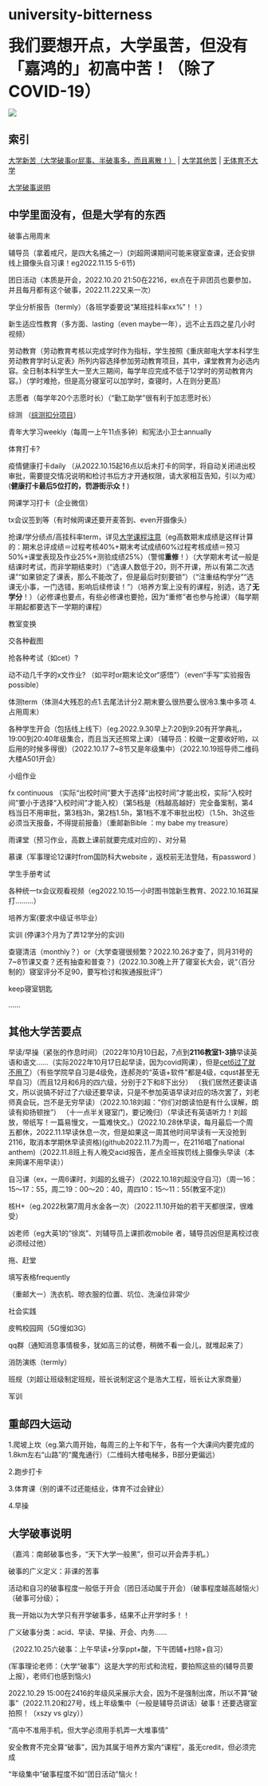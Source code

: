 # **university-bitterness**

<font size="6">**我们要想开点，大学虽苦，但没有「嘉鸿的」初高中苦！（除了COVID-19）**</font>

![](https://count.getloli.com/get/@universitybitterness)

## 索引

[大学新苦（大学破事or屁事、半破事多，而且离散！）](#中学里面没有但是大学有的东西) \| [大学其他苦](#其他大学苦要点) \| [无体育不大学](#邮电大学四大运动)

[大学破事说明](#大学破事说明) 
 

## 中学里面没有，但是大学有的东西

破事占用周末

辅导员（拿着戒尺，是四大名捕之一）(刘超网课期间可能来寝室查课，还会安排线上摄像头自习课！eg2022.11.15 5-6节)

团日活动（本质是开会，2022.10.20 21:50在2216，ex点在于非团员也要参加，并且每月都有这个破事，2022.11.22又来一次）

学业分析报告（termly）（各班学委要说“某班挂科率xx%”！！）


新生适应性教育（多方面、lasting（even maybe一年），远不止五四之星几小时视频）

劳动教育（劳动教育考核以完成学时作为指标，学生按照《重庆邮电大学本科学生劳动教育学时认定表》所列内容选择参加劳动教育项目，其中，课堂教育为必选内容。全日制本科学生大一至大三期间，每学年应完成不低于12学时的劳动教育内容。）（学时难抢，但是高分寝室可以加学时，查寝时，人在则分更高）

志愿者（每学年20个志愿时长）（“勤工助学”很有利于加志愿时长）

综测 
（[综测扣分项目](https://bluebearofficial.github.io/comprehensive-measurement/)）

青年大学习weekly（每周一上午11点多钟）和宪法小卫士annually

体育打卡? 

疫情健康打卡daily （从2022.10.15起16点以后未打卡的同学，将自动关闭进出校审批，需要提交情况说明和检讨书后方才开通权限，请大家相互告知，引以为戒）(**健康打卡最后5位打的，罚游街示众！**)


网课学习打卡（企业微信）

tx会议签到等（有时候网课还要开麦答到、even开摄像头）

抢课/学分绩点/高挂科率term，详见[大学课程注意](https://bluebearofficial.github.io/university-course/)（eg高数期末成绩是这样计算的：期末总评成绩＝过程考核40%+期末考试成绩60%过程考核成绩＝预习50%+课堂表现及作业25%+测验成绩25%）（警惕**重修**！）（大学期末考试一般是结课时考试，而非学期结束时）（“选课人数低于20，则不开课，所以有第二次选课”“如果锁定了课表，那么不能改了，但是最后时刻要锁”）（“注重结构学分”“选课无小事，一门选错，影响后续修读！”）（培养方案上没有的课程，别选，选了**无学分**！）（必修课也要点，有些必修课也要抢，因为“重修”者也参与抢课）（每学期半期起都要选下一学期的课程）

教室变换

交各种截图

抢各种考试（如cet）? 

动不动几千字的x文作业? （如平时or期末论文or“感悟”）（even“手写”实验报告possible）

体测term（体测4大残忍的点1.去尾法计分2.期末要么很热要么很冷3.集中多项 4.占用周末）

各种学生开会（包括线上线下）（eg.2022.9.30早上7:20到9:20有开学典礼，19:00到20:40年级集合，而且当天还照常上课）（辅导员：校徽一定要收好哟，以后用的时候多得很）（2022.10.17 7~8节又是年级集中）（2022.10.19班导师二维码大楼A501开会）

小组作业

fx continuous （实际“出校时间”要大于选择“出校时间”才能出校，实际“入校时间”要小于选择“入校时间”才能入校）（第5档是（档越高越好）完全备案制，第4档当日不用审批，第3档3h，第2档1.5h，第1档不准不审批出校）（1.5h、3h这些必须当天报备，不得提前报备）（重邮新Bible ：my babe my treasure）

雨课堂（预习作业，高数上课前就要完成对应的）、对分易

慕课（军事理论12课时from国防科大website ，返校前无法登陆，有password ）

学生手册考试

各种统一tx会议观看视频（eg2022.10.15一小时图书馆新生教育、2022.10.16耳屎打………）

培养方案(要求中级证书毕业）

实训 (停课3个月为了弄12学分的实训)

查寝清洁（monthly？）or（大学查寝很频繁？2022.10.26才查了，同月31号的7~8节课又查？还有抽查和普查？)（2022.10.30晚上开了寝室长大会，说“（百分制的）寝室评分不足90，要写检讨和挨通报批评”）

keep寝室钥匙

……


## 其他大学苦要点

早读/早操（紧张的作息时间）（2022年10月10日起，7点到**2116教室1-3排**早读英语和语文……（实际2022年10月17日起早读，因为covid网课），但是[cet6过了就不用了](https://bluebearofficial.github.io/cet-countdown/)）（有些学院早自习是4级免，连郝尧的“英语+软件”都是4级，cqust甚至无早自习）（而且12月和6月的四六级，分别于2下和8下出分）
（我们居然还要读语文，所以说搞不好过了六级还要早读，只是不参加英语早读对应的场次罢了，刘老师真会玩，岂不是无穷早读）（2022.10.18刘超：“你们对朗读怕是有什么误解，朗读有抑扬顿挫”）
（十一点半关寝室门，要记晚归）（早读还有英语听力！刘超放，带纸写！一篇易慢文，一篇难快文。）(2022.10.28休早读，每月最后一个周五都休，2022.11.1早读休息一次，但是如果这一周其他时间早读有一天没抢到2116，取消本学期休早读资格)(github2022.11.7为周一，在2116唱了national anthem)（2022.11.8班上有人晚交acid报告，差点全班挨罚线上摄像头早读（本来网课不用早读））



自习课（ex，一周6课时，刘超的幺蛾子）（2022.10.18刘超没守自习）（周一16：15～17：55，周二19：00～20：40，周四10：15～11：55(教室不定)）

核H+（eg.2022秋第7周月水金各一次）（2022.11.10开始的若干天都很深，很难受）

凶老师（eg大英1的“徐岚”、刘辅导员上课抓收mobile 者，辅导员凶但是离校过夜必须经过他）

拖、赶堂

填写表格frequently

（重邮大一）洗衣机、晾衣服的位置、坑位、洗澡位非常少

社会实践

皮鸭校园网（5G慢如3G）

qq群（通知消息事情极多，犹如高三的试卷，稍微不看一会儿，就堆起来了）

消防演练（termly）

班规（刘超让班级制定班规，班长说制定这个是浩大工程，班长让大家商量）

军训

## 重邮四大运动

1.爬坡上坎（eg.第六周开始，每周三的上午和下午，各有一个大课间内要完成的1.8km左右“山路”的“魔鬼通行）（二维码大楼电梯多，B部分更偏远）

2.跑步打卡

3.体育课（别的课不过还能结业，体育不过会肄业）

4.早操

## 大学破事说明

（嘉鸿：南邮破事也多，“天下大学一般黑”，但可以开会弄手机。）

破事的广义定义：非课的苦事

活动和自习的破事程度一般低于开会（团日活动属于开会）（破事程度越高越恼火）（破事可分级）；

我一开始以为大学只有开学破事多，结果不止开学时多！！

广义破事分类：acid、早读、早操、开会、内务……

（2022.10.25六破事：上午早读+分享ppt+酸，下午团辅+扫除+自习）

(军事理论老师：（大学“破事”）这是大学的形式和流程，要拍照这些的(辅导员要上报），老师们也感到恼火)

2022.10.29 15:00在2416的年级风采展示大会，因为不是强制出席，所以不算“破事”（2022.11.20和27号，线上年级集中（一般是辅导员讲话）破事！还要选寝室拍照！（xszy  vs glzy））

“高中不准用手机，但大学必须用手机弄一大堆事情”

安全教育不完全算“破事”，因为其属于培养方案内“课程”，虽无credit，但必须完成

“年级集中”破事程度不如“团日活动”恼火！

